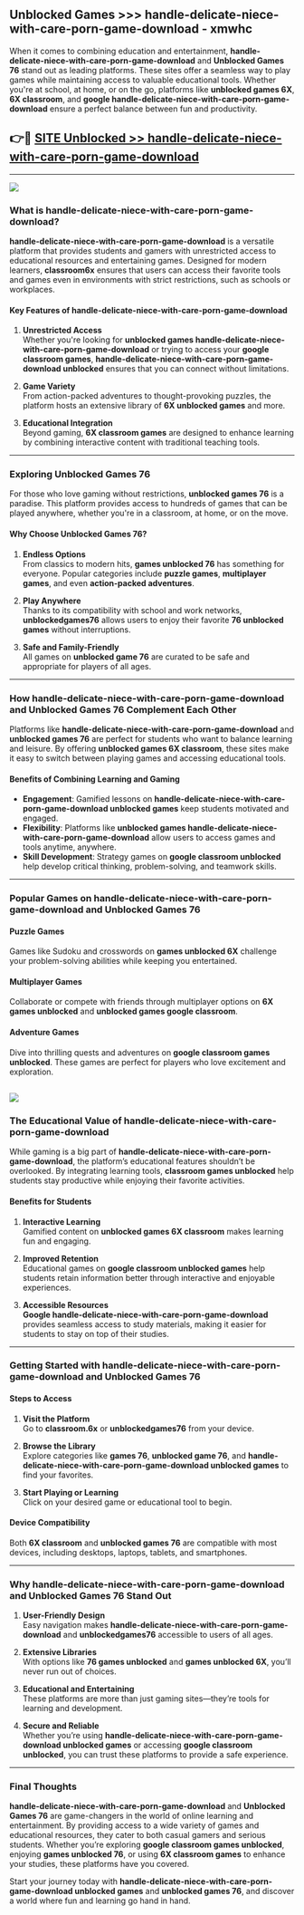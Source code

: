 ## Unblocked Games >>> handle-delicate-niece-with-care-porn-game-download - xmwhc 

When it comes to combining education and entertainment, **handle-delicate-niece-with-care-porn-game-download** and **Unblocked Games 76** stand out as leading platforms. These sites offer a seamless way to play games while maintaining access to valuable educational tools. Whether you're at school, at home, or on the go, platforms like **unblocked games 6X**, **6X classroom**, and **google handle-delicate-niece-with-care-porn-game-download** ensure a perfect balance between fun and productivity.
## 👉🔴 [SITE Unblocked >> handle-delicate-niece-with-care-porn-game-download](http://premium.freeplayer.one?title=handle-delicate-niece-with-care-porn-game-download&ref=22JU)
---
<a href="http://premium.freeplayer.one?title=handle-delicate-niece-with-care-porn-game-download&ref=22JU/"><img src="https://github.com/user-attachments/assets/438f12ca-57a4-47a3-8ead-c64da593a1e5"/></a>
### What is handle-delicate-niece-with-care-porn-game-download?  

**handle-delicate-niece-with-care-porn-game-download** is a versatile platform that provides students and gamers with unrestricted access to educational resources and entertaining games. Designed for modern learners, **classroom6x** ensures that users can access their favorite tools and games even in environments with strict restrictions, such as schools or workplaces.  

#### Key Features of handle-delicate-niece-with-care-porn-game-download  

1. **Unrestricted Access**  
   Whether you're looking for **unblocked games handle-delicate-niece-with-care-porn-game-download** or trying to access your **google classroom games**, **handle-delicate-niece-with-care-porn-game-download unblocked** ensures that you can connect without limitations.  

2. **Game Variety**  
   From action-packed adventures to thought-provoking puzzles, the platform hosts an extensive library of **6X unblocked games** and more.  

3. **Educational Integration**  
   Beyond gaming, **6X classroom games** are designed to enhance learning by combining interactive content with traditional teaching tools.  



---

### Exploring Unblocked Games 76  

For those who love gaming without restrictions, **unblocked games 76** is a paradise. This platform provides access to hundreds of games that can be played anywhere, whether you're in a classroom, at home, or on the move.  

#### Why Choose Unblocked Games 76?  

1. **Endless Options**  
   From classics to modern hits, **games unblocked 76** has something for everyone. Popular categories include **puzzle games**, **multiplayer games**, and even **action-packed adventures**.  

2. **Play Anywhere**  
   Thanks to its compatibility with school and work networks, **unblockedgames76** allows users to enjoy their favorite **76 unblocked games** without interruptions.  

3. **Safe and Family-Friendly**  
   All games on **unblocked game 76** are curated to be safe and appropriate for players of all ages.  

---

### How handle-delicate-niece-with-care-porn-game-download and Unblocked Games 76 Complement Each Other  

Platforms like **handle-delicate-niece-with-care-porn-game-download** and **unblocked games 76** are perfect for students who want to balance learning and leisure. By offering **unblocked games 6X classroom**, these sites make it easy to switch between playing games and accessing educational tools.  

#### Benefits of Combining Learning and Gaming  

- **Engagement**: Gamified lessons on **handle-delicate-niece-with-care-porn-game-download unblocked games** keep students motivated and engaged.  
- **Flexibility**: Platforms like **unblocked games handle-delicate-niece-with-care-porn-game-download** allow users to access games and tools anytime, anywhere.  
- **Skill Development**: Strategy games on **google classroom unblocked** help develop critical thinking, problem-solving, and teamwork skills.  

---

### Popular Games on handle-delicate-niece-with-care-porn-game-download and Unblocked Games 76  

#### Puzzle Games  

Games like Sudoku and crosswords on **games unblocked 6X** challenge your problem-solving abilities while keeping you entertained.  

#### Multiplayer Games  

Collaborate or compete with friends through multiplayer options on **6X games unblocked** and **unblocked games google classroom**.  

#### Adventure Games  

Dive into thrilling quests and adventures on **google classroom games unblocked**. These games are perfect for players who love excitement and exploration.  

<a href="http://download.freeplayer.one?title=handle-delicate-niece-with-care-porn-game-download&ref=23D/"><img src="https://github.com/user-attachments/assets/fe0c3e91-c8e1-489c-acf0-e2f614c12fb8"/></a>
---

### The Educational Value of handle-delicate-niece-with-care-porn-game-download  

While gaming is a big part of **handle-delicate-niece-with-care-porn-game-download**, the platform’s educational features shouldn’t be overlooked. By integrating learning tools, **classroom games unblocked** help students stay productive while enjoying their favorite activities.  

#### Benefits for Students  

1. **Interactive Learning**  
   Gamified content on **unblocked games 6X classroom** makes learning fun and engaging.  

2. **Improved Retention**  
   Educational games on **google classroom unblocked games** help students retain information better through interactive and enjoyable experiences.  

3. **Accessible Resources**  
   **Google handle-delicate-niece-with-care-porn-game-download** provides seamless access to study materials, making it easier for students to stay on top of their studies.  

---

### Getting Started with handle-delicate-niece-with-care-porn-game-download and Unblocked Games 76  

#### Steps to Access  

1. **Visit the Platform**  
   Go to **classroom.6x** or **unblockedgames76** from your device.  

2. **Browse the Library**  
   Explore categories like **games 76**, **unblocked game 76**, and **handle-delicate-niece-with-care-porn-game-download unblocked games** to find your favorites.  

3. **Start Playing or Learning**  
   Click on your desired game or educational tool to begin.  

#### Device Compatibility  

Both **6X classroom** and **unblocked games 76** are compatible with most devices, including desktops, laptops, tablets, and smartphones.  

---

### Why handle-delicate-niece-with-care-porn-game-download and Unblocked Games 76 Stand Out  

1. **User-Friendly Design**  
   Easy navigation makes **handle-delicate-niece-with-care-porn-game-download** and **unblockedgames76** accessible to users of all ages.  

2. **Extensive Libraries**  
   With options like **76 games unblocked** and **games unblocked 6X**, you’ll never run out of choices.  

3. **Educational and Entertaining**  
   These platforms are more than just gaming sites—they’re tools for learning and development.  

4. **Secure and Reliable**  
   Whether you’re using **handle-delicate-niece-with-care-porn-game-download unblocked games** or accessing **google classroom unblocked**, you can trust these platforms to provide a safe experience.  

---

### Final Thoughts  

**handle-delicate-niece-with-care-porn-game-download** and **Unblocked Games 76** are game-changers in the world of online learning and entertainment. By providing access to a wide variety of games and educational resources, they cater to both casual gamers and serious students. Whether you’re exploring **google classroom games unblocked**, enjoying **games unblocked 76**, or using **6X classroom games** to enhance your studies, these platforms have you covered.  

Start your journey today with **handle-delicate-niece-with-care-porn-game-download unblocked games** and **unblocked games 76**, and discover a world where fun and learning go hand in hand.  